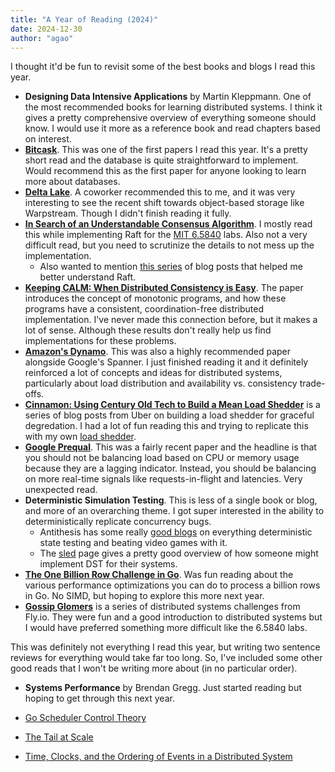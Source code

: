 ```yaml
---
title: "A Year of Reading (2024)"
date: 2024-12-30
author: "agao"
---
```


I thought it'd be fun to revisit some of the best books and blogs I read this year.

- **Designing Data Intensive Applications** by Martin Kleppmann. One of the most recommended books for learning distributed systems. I think it gives a pretty comprehensive overview of everything someone should know. I would use it more as a reference book and read chapters based on interest.
- [**Bitcask**](https://riak.com/assets/bitcask-intro.pdf). This was one of the first papers I read this year. It's a pretty short read and the database is quite straightforward to implement. Would recommend this as the first paper for anyone looking to learn more about databases.
- [**Delta Lake**](https://www.vldb.org/pvldb/vol13/p3411-armbrust.pdf). A coworker recommended this to me, and it was very interesting to see the recent shift towards object-based storage like Warpstream. Though I didn't finish reading it fully.
- [**In Search of an Understandable Consensus Algorithm**](https://raft.github.io/raft.pdf). I mostly read this while implementing Raft for the [MIT 6.5840](https://pdos.csail.mit.edu/6.824/) labs. Also not a very difficult read, but you need to scrutinize the details to not mess up the implementation.
  - Also wanted to mention [this series](https://eli.thegreenplace.net/2020/implementing-raft-part-1-elections/#footnote-reference-1) of blog posts that helped me better understand Raft.
- [**Keeping CALM: When Distributed Consistency is Easy**](https://arxiv.org/pdf/1901.01930). The paper introduces the concept of monotonic programs, and how these programs have a consistent, coordination-free distributed implementation. I've never made this connection before, but it makes a lot of sense. Although these results don't really help us find implementations for these problems.
- [**Amazon's Dynamo**](https://www.allthingsdistributed.com/files/amazon-dynamo-sosp2007.pdf). This was also a highly recommended paper alongside Google's Spanner. I just finished reading it and it definitely reinforced a lot of concepts and ideas for distributed systems, particularly about load distribution and availability vs. consistency trade-offs.
- [**Cinnamon: Using Century Old Tech to Build a Mean Load Shedder**](https://www.uber.com/en-CA/blog/cinnamon-using-century-old-tech-to-build-a-mean-load-shedder/) is a series of blog posts from Uber on building a load shedder for graceful degredation. I had a lot of fun reading this and trying to replicate this with my own [load shedder](https://github.com/algao1/crumbs/tree/master/load-shed).
- [**Google Prequal**](https://arxiv.org/abs/2312.10172). This was a fairly recent paper and the headline is that you should not be balancing load based on CPU or memory usage because they are a lagging indicator. Instead, you should be balancing on more real-time signals like requests-in-flight and latencies. Very unexpected read.
- **Deterministic Simulation Testing**. This is less of a single book or blog, and more of an overarching theme. I got super interested in the ability to deterministically replicate concurrency bugs.
  - Antithesis has some really [good blogs](https://antithesis.com/blog/) on everything deterministic state testing and beating video games with it.
  - The [sled](https://sled.rs/simulation.html) page gives a pretty good overview of how someone might implement DST for their systems.
- [**The One Billion Row Challenge in Go**](https://benhoyt.com/writings/go-1brc/). Was fun reading about the various performance optimizations you can do to process a billion rows in Go. No SIMD, but hoping to explore this more next year.
- [**Gossip Glomers**](https://fly.io/dist-sys/) is a series of distributed systems challenges from Fly.io. They were fun and a good introduction to distributed systems but I would have preferred something more difficult like the 6.5840 labs.

This was definitely not everything I read this year, but writing two sentence reviews for everything would take far too long. So, I've included some other good reads that I won't be writing more about (in no particular order).

- **Systems Performance** by Brendan Gregg. Just started reading but hoping to get through this next year.

- [Go Scheduler Control Theory](https://www.cockroachlabs.com/blog/rubbing-control-theory/)
- [The Tail at Scale](https://www.barroso.org/publications/TheTailAtScale.pdf)
- [Time, Clocks, and the Ordering of Events in a Distributed System](https://lamport.azurewebsites.net/pubs/time-clocks.pdf)

